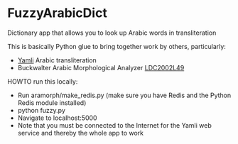 FuzzyArabicDict
===============

Dictionary app that allows you to look up Arabic words in transliteration

This is basically Python glue to bring together work by others, particularly:
- [Yamli](http://yamli.com) Arabic transliteration 
- Buckwalter Arabic Morphological Analyzer [LDC2002L49](http://www.ldc.upenn.edu/Catalog/catalogEntry.jsp?catalogId=LDC2002L49)

HOWTO run this locally:
- Run aramorph/make_redis.py (make sure you have Redis and the Python Redis module installed)
- python fuzzy.py
- Navigate to localhost:5000
- Note that you must be connected to the Internet for the Yamli web service and thereby the whole app to work
